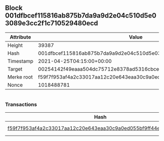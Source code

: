## Block 001dfbcef115816ab875b7da9a9d2e04c510d5e03089e3cc2f1c710529480ecd

Attribute | Value
--- | ---
Height | 39387
Hash | 001dfbcef115816ab875b7da9a9d2e04c510d5e03089e3cc2f1c710529480ecd
Timestamp | 2021-04-25T04:15:00+00:00
Target | 00254142f49eaaa504dc75712e8378ad5316cbcead634704b3734b6271167cc4
Merke root | f59f7f953af4a2c33017aa12c20e643eaa30c9a0ed055bf9ff44e8d5ca55c2c4
Nonce | 1018488781

```

```

### Transactions

Hash | Amount
--- | ---
[f59f7f953af4a2c33017aa12c20e643eaa30c9a0ed055bf9ff44e8d5ca55c2c4](f59f7f953af4a2c33017aa12c20e643eaa30c9a0ed055bf9ff44e8d5ca55c2c4.md) | 10.00000000 SKEPTI 
